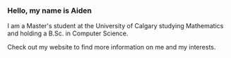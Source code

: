 ### Hello, my name is Aiden
I am a Master's student at the University of Calgary studying Mathematics and holding a B.Sc. in Computer Science.

Check out my website to find more information on me and my interests.
